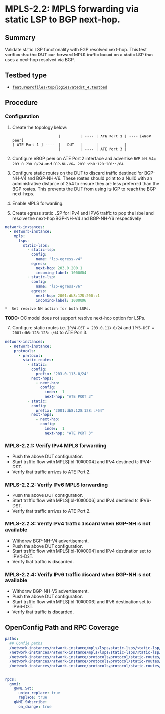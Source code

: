 # MPLS-2.2: MPLS forwarding via static LSP to BGP next-hop.

## Summary

Validate static LSP functionality with BGP resolved next-hop. This test verifies that the DUT can forward MPLS traffic based on a static LSP that uses a next-hop resolved via BGP.

## Testbed type

*  [`featureprofiles/topologies/atedut_4.testbed`](https://github.com/openconfig/featureprofiles/blob/main/topologies/atedut_4.testbed)

## Procedure

### Configuration

1) Create the topology below:

    ```
                         |         | ---- | ATE Port 2 | ---- [eBGP peer]
    [ ATE Port 1 ] ----  |   DUT   |      |            |
                         |         | ---- | ATE Port 3 |
    ```

2)  Configure eBGP peer on ATE Port 2 interface and advertise `BGP-NH-V4= 203.0.200.0/24` and `BGP-NH-V6= 2001:db8:128:200::/64`
3) Configure static routes on the DUT to discard traffic destined for BGP-NH-V4 and BGP-NH-V6. These routes should point to a Null0  with an administrative distance of 254 to ensure they are less preferred than the BGP routes. This prevents the DUT from using its IGP to reach the BGP next-hops.
4)  Enable MPLS forwarding.
5)  Create egress static LSP for IPv4 and IPV6 traffic to pop the label and resolve the next-hop BGP-NH-V4 and BGP-NH-V6 respectivelly

```yaml
network-instances:  
  - network-instance:  
    mpls:  
      lsps:  
        static-lsps:  
          - static-lsp:  
            config:  
              name: "lsp-egress-v4"  
            egress:  
              next-hop: 203.0.200.1 
              incoming-label: 1000004  
          - static-lsp:  
            config:  
              name: "lsp-egress-v6"  
            egress:  
              next-hop: 2001:db8:128:200::1  
              incoming-label: 1000006
```
    *  Set resolve NH action for both LSPs.

**TODO:** OC model does not support resolve next-hop option for LSPs.

7)  Configure static routes i.e. `IPV4-DST = 203.0.113.0/24` and `IPV6-DST = 2001:db8:128:128::/64` to ATE Port 3.
```yaml
network-instances:
  - network-instance:
    protocols:
      - protocol:
        static-routes:
          - static:
            config:
              prefix: "203.0.113.0/24"
            next-hops:
              - next-hop:
                config:
                  index:  1
                  next-hop: "ATE PORT 3"
          - static:
            config:
              prefix: "2001:db8:128:128::/64"
            next-hops:
              - next-hop:
                config:
                  index:  1
                  next-hop: "ATE PORT 3"
```

### MPLS-2.2.1: Verify IPv4 MPLS forwarding

*   Push the above DUT configuration.
*   Start traffic flow with MPLS[lbl-1000004] and IPv4 destined to IPV4-DST.
*   Verify that traffic arrives to ATE Port 2.

### MPLS-2.2.2: Verify IPv6 MPLS forwarding

*   Push the above DUT configuration.
*   Start traffic flow with MPLS[lbl-1000006] and IPv4 destined to IPV6-DST.
*   Verify that traffic arrives to ATE Port 2.

### MPLS-2.2.3: Verify IPv4 traffic discard when BGP-NH is not available.

*   Withdraw BGP-NH-V4 advertisement.    
*   Push the above DUT configuration.
*   Start traffic flow with MPLS[lbl-1000004] and IPv4 destination set to IPV4-DST.
*   Verify that traffic is discarded.

### MPLS-2.2.4: Verify IPv6 traffic discard when BGP-NH is not available.

*   Withdraw BGP-NH-V6 advertisement.    
*   Push the above DUT configuration.
*   Start traffic flow with MPLS[lbl-1000006] and IPv6 destination set to IPV6-DST.
*   Verify that traffic is discarded.

## OpenConfig Path and RPC Coverage

```yaml
paths:
  ## Config paths
  /network-instances/network-instance/mpls/lsps/static-lsps/static-lsp/egress/config/incoming-label:
  /network-instances/network-instance/mpls/lsps/static-lsps/static-lsp/egress/config/next-hop:
  /network-instances/network-instance/protocols/protocol/static-routes/static/config/prefix:
  /network-instances/network-instance/protocols/protocol/static-routes/static/next-hops/next-hop/config/next-hop:
  /network-instances/network-instance/protocols/protocol/static-routes/static/next-hops/next-hop/config/index:


rpcs:
  gnmi:
    gNMI.Set:
      union_replace: true
      replace: true
    gNMI.Subscribe:
      on_change: true
```
